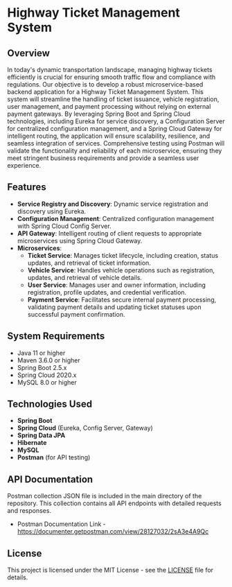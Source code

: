 # Highway Ticket Management System

## Overview
In today's dynamic transportation landscape, managing highway tickets efficiently is crucial for ensuring smooth traffic flow and compliance with regulations. Our objective is to develop a robust microservice-based backend application for a Highway Ticket Management System. This system will streamline the handling of ticket issuance, vehicle registration, user management, and payment processing without relying on external payment gateways. By leveraging Spring Boot and Spring Cloud technologies, including Eureka for service discovery, a Configuration Server for centralized configuration management, and a Spring Cloud Gateway for intelligent routing, the application will ensure scalability, resilience, and seamless integration of services. Comprehensive testing using Postman will validate the functionality and reliability of each microservice, ensuring they meet stringent business requirements and provide a seamless user experience.

## Features
- **Service Registry and Discovery**: Dynamic service registration and discovery using Eureka.
- **Configuration Management**: Centralized configuration management with Spring Cloud Config Server.
- **API Gateway**: Intelligent routing of client requests to appropriate microservices using Spring Cloud Gateway.
- **Microservices**:
    - **Ticket Service**: Manages ticket lifecycle, including creation, status updates, and retrieval of ticket information.
    - **Vehicle Service**: Handles vehicle operations such as registration, updates, and retrieval of vehicle details.
    - **User Service**: Manages user and owner information, including registration, profile updates, and credential verification.
    - **Payment Service**: Facilitates secure internal payment processing, validating payment details and updating ticket statuses upon successful payment confirmation.

## System Requirements
- Java 11 or higher
- Maven 3.6.0 or higher
- Spring Boot 2.5.x
- Spring Cloud 2020.x
- MySQL 8.0 or higher

## Technologies Used
- **Spring Boot**
- **Spring Cloud** (Eureka, Config Server, Gateway)
- **Spring Data JPA**
- **Hibernate**
- **MySQL**
- **Postman** (for API testing)

## API Documentation
Postman collection JSON file is included in the main directory of the repository. This collection contains all API endpoints with detailed requests and responses.
- Postman Documentation Link - https://documenter.getpostman.com/view/28127032/2sA3e4A9Qc

## License
This project is licensed under the MIT License - see the [LICENSE](LICENSE.md) file for details.